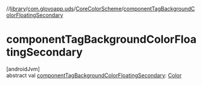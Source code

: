 //[library](../../../index.md)/[com.glovoapp.uds](../index.md)/[CoreColorScheme](index.md)/[componentTagBackgroundColorFloatingSecondary](component-tag-background-color-floating-secondary.md)

# componentTagBackgroundColorFloatingSecondary

[androidJvm]\
abstract val [componentTagBackgroundColorFloatingSecondary](component-tag-background-color-floating-secondary.md): [Color](https://developer.android.com/reference/kotlin/androidx/compose/ui/graphics/Color.html)
